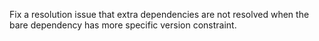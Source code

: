 Fix a resolution issue that extra dependencies are not resolved when the bare dependency has more specific version constraint.
